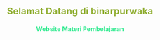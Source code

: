 <html>
  <head><title>Website Pembelajaran</title></head>
  <body>
    <center>
      <h2><font color="#90ae32">Selamat Datang di binarpurwaka</font></h2>
      <h4><font color="#32ea90">Website Materi Pembelajaran</font></h4>
    </center>
  </body>
</html>
